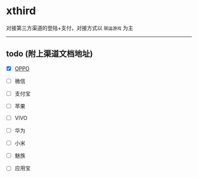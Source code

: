 # xthird

对接第三方渠道的登陆+支付，对接方式以 `联运游戏` 为主


---
## todo (附上渠道文档地址)

- [x] [OPPO](https://open.oppomobile.com/)
- [ ] 微信 
- [ ] 支付宝
- [ ] 苹果
- [ ] VIVO
- [ ] 华为
- [ ] 小米
- [ ] 魅族
- [ ] 应用宝

